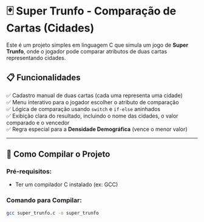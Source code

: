 # 🃏 Super Trunfo - Comparação de Cartas (Cidades)

Este é um projeto simples em linguagem C que simula um jogo de **Super Trunfo**, onde o jogador pode comparar atributos de duas cartas representando cidades.

## 📋 Funcionalidades

✅ Cadastro manual de duas cartas (cada uma representa uma cidade)  
✅ Menu interativo para o jogador escolher o atributo de comparação  
✅ Lógica de comparação usando `switch` e `if-else` aninhados  
✅ Exibição clara do resultado, incluindo o nome das cidades, o valor comparado e o vencedor  
✅ Regra especial para a **Densidade Demográfica** (vence o menor valor)

---

## 🚀 Como Compilar o Projeto

### Pré-requisitos:

- Ter um compilador C instalado (ex: GCC)

### Comando para Compilar:

```bash
gcc super_trunfo.c -o super_trunfo
